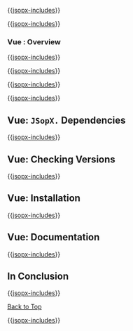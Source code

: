 ﻿{{[jsopx-includes](./DocsX/AllGlobal/Master/Includes/Content/Template/Technologies/Vue/Header.md)}}

<!-- START JSOPX NOVA DOCX HEADER
group: 'Technologies'
subGroup: 'Vue'
isDraft: true
isProductionReady: true
toc: true
END JSOPX NOVA DOCX HEADER -->

{{[jsopx-includes](./DocsX/AllGlobal/Master/Includes/Content/Common/Draft-Notice.md)}}

### Vue : Overview

{{[jsopx-includes](./DocsX/AllGlobal/Master/Includes/Content/Template/Technologies/Vue/Overview.md)}}

{{[jsopx-includes](./DocsX/AllGlobal/Master/Includes/Content/Common/Current-Phase.md)}}

{{[jsopx-includes](./DocsX/AllGlobal/Master/Includes/Content/Template/Technologies/Vue/BodyContent.md)}}

{{[jsopx-includes](./DocsX/AllGlobal/Master/Includes/Content/Common/Alerts-Current.md)}}


## Vue: `JSopX.` Dependencies

{{[jsopx-includes](./DocsX/AllGlobal/Master/Includes/Content/Template/Technologies/Vue/JsopxDependencies.md)}}


## Vue: Checking Versions

{{[jsopx-includes](./DocsX/AllGlobal/Master/Includes/Content/Template/Technologies/Vue/CheckingVersions.md)}}


## Vue: Installation

{{[jsopx-includes](./DocsX/AllGlobal/Master/Includes/Content/Template/Technologies/Vue/Installation.md)}}

## Vue: Documentation

{{[jsopx-includes](./DocsX/AllGlobal/Master/Includes/Content/Template/Technologies/Vue/Documentation.md)}}

## In Conclusion

{{[jsopx-includes](./DocsX/AllGlobal/Master/Includes/Content/Template/Technologies/Vue/InConclusion.md)}}

[Back to Top](#table-of-contents)

{{[jsopx-includes](./DocsX/AllGlobal/Master/Includes/Layout/Footer.md)}}